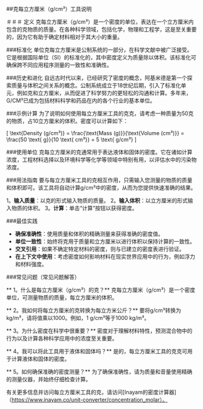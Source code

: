 ##克每立方厘米（g/cm³）工具说明

＃＃＃ 定义
克每立方厘米（g/cm³）是一个密度的单位，表达在一个立方厘米内包含的克物质的质量。在各种科学领域，包括化学，物理和工程学，这是至关重要的，因为它有助于确定材料相对于其大小的重量。

###标准化
单位克每立方厘米是公制系统的一部分，在科学文献中被广泛接受。它是根据国际单位（SI）的标准化的，其中密度定义为质量除以体积。该标准化可确保跨不同应用程序测量的一致性和准确性。

###历史和进化
自远古时代以来，已经研究了密度的概念，阿基米德是第一个探索质量与体积之间关系的概念。公制系统成立于18世纪后期，引入了标准化单元，例如克和立方厘米，从而促进了科学努力的更轻松的沟通和计算。多年来，G/CM³已成为包括材料科学和药品在内的各个行业的基本单位。

###示例计算
为了说明如何使用每立方厘米工具的克克，请考虑一种质量为50克的物质，占10立方厘米的体积。密度可以计算如下：

\[ \text{Density (g/cm³)} = \frac{\text{Mass (g)}}{\text{Volume (cm³)}} = \frac{50 \text{ g}}{10 \text{ cm³}} = 5 \text{ g/cm³} \]

###使用单位
克每立方厘米的克通常用于表达液体和固体的密度。它在诸如计算浓度，工程材料选择以及环境科学等化学等领域中特别有用，以评估水中的污染物浓度。

###用法指南
要与每立方厘米工具的克相互作用，只需输入您测量的物质的质量和体积即可。该工具将自动计算g/cm³中的密度，从而为您提供快速准确的结果。

1。**输入质量**：以克的形式输入物质的质量。
2。**输入体积**：以立方厘米的形式输入物质的体积。
3。**计算**：单击“计算”按钮以获得密度。

###最佳实践
-  **确保准确性**：使用质量和体积的精确测量来获得准确的密度值。
-  **单位一致性**：始终将克用于质量和立方厘米以进行体积以保持计算的一致性。
-  **交叉引用**：如果不确定特定材料的密度，则与已建立的密度表进行验证。
-  **在上下文中使用**：考虑密度如何影响材料在现实世界应用中的行为，例如浮力和材料强度。

###常见问题（常见问题解答）

** 1。什么是每立方厘米（g/cm³）的克？**
克每立方厘米（g/cm³）是一个密度单位，可测量物质的质量，每立方厘米的体积。

** 2。我如何将每立方厘米的克转换为每立方米公斤？**
要将g/cm³转换为kg/m³，请将值乘以1000。例如，1 g/cm³等于1000 kg/m³。

** 3。为什么密度在科学中很重要？**
密度对于理解材料特性，预测混合物中的行为以及计算各种科学应用中的浓度至关重要。

** 4。我可以将此工具用于液体和固体吗？**
是的，每立方厘米工具的克克可用于计算液体和固体的密度。

** 5。如何确保准确的密度测量？**
为了确保准确性，请为质量和音量使用精确的测量仪器，并始终仔细检查计算。

有关更多信息并访问每立方厘米工具的克，请访问[Inayam的密度计算器]（https://www.inayam.co/unit-converter/concentration_molar）。